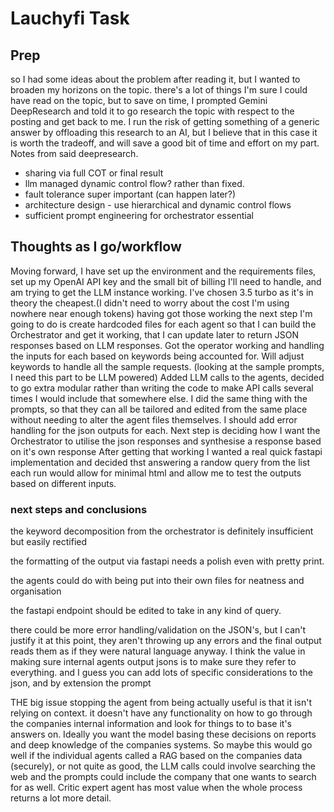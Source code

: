 # Lauchyfi Task

## Prep
so I had some ideas about the problem after reading it, but I wanted to broaden my horizons on the topic. there's a lot of things I'm sure I could have read on the topic, but to save on time, I prompted Gemini DeepResearch and told it to go research the topic with respect to the posting and get back to me. I run the risk of getting something of a generic answer by offloading this research to an AI, but I believe that in this case it is worth the tradeoff, and will save a good bit of time and effort on my part.
Notes from said deepresearch. 
- sharing via full COT or final result
- llm managed dynamic control flow? rather than fixed.
- fault tolerance super important (can happen later?)
- architecture design - use hierarchical and dynamic control flows
- sufficient prompt engineering for orchestrator essential

## Thoughts as I go/workflow
Moving forward, I have set up the environment and the requirements files, set up my OpenAI API key and the small bit of billing I'll need to handle, and am trying to get the LLM instance working. I've chosen 3.5 turbo as it's in theory the cheapest.(I didn't need to worry about the cost I'm using nowhere near enough tokens)
having got those working the next step I'm going to do is create hardcoded files for each agent so that I can build the Orchestrator and get it working, that I can update later to return JSON responses based on LLM responses.
Got the operator working and handling the inputs for each based on keywords being accounted for. Will adjust keywords to handle all the sample requests. (looking at the sample prompts, I need this part to be LLM powered)
Added LLM calls to the agents, decided to go extra modular rather than writing the code to make API calls several times I would include that somewhere else. I did the same thing with the prompts, so that they can all be tailored and edited from the same place without needing to alter the agent files themselves.
I should add error handling for the json outputs for each.
Next step is deciding how I want the Orchestrator to utilise the json responses and synthesise a response based on it's own response
After getting that working I wanted a real quick fastapi implementation and decided thst answering a randow query from the list each run would allow for minimal html and allow me to test the outputs based on different inputs.

### next steps and conclusions

the keyword decomposition from the orchestrator is definitely insufficient but easily rectified

the formatting of the output via fastapi needs a polish even with pretty print.

the agents could do with being put into their own files for neatness and organisation

the fastapi endpoint should be edited to take in any kind of query.


there could be more error handling/validation on the JSON's, but I can't justify it at this point, they aren't throwing up any errors and the final output reads them as if they were natural language anyway. I think the value in making sure internal agents output jsons is to make sure they refer to everything. and I guess you can add lots of specific considerations to the json, and by extension the prompt

THE big issue stopping the agent from being actually useful is that it isn't relying on context. it doesn't have any functionality on how to go through the companies internal information and look for things to to base it's answers on. Ideally you want the model basing these decisions on reports and deep knowledge of the companies systems. So maybe this would go well if the individual agents called a RAG based on the companies data (securely), or not quite as good, the LLM calls could involve searching the web and the prompts could include the company that one wants to search for as well. Critic expert agent has most value when the whole process returns a lot more detail.